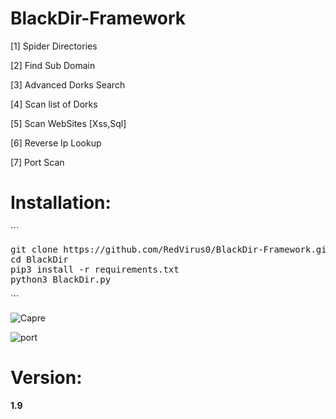 # BlackDir-Framework
 <p>[1] Spider Directories<br></p>
 <p>[2] Find Sub Domain<br></p>
  <p>[3] Advanced Dorks Search </p>
  <p>[4] Scan list of Dorks </p>
 <p>[5] Scan WebSites [Xss,Sql] </p>
 <p>[6] Reverse Ip Lookup </p>
 <p>[7] Port Scan </p>
<h1>Installation:</h1>
```
<pre>
git clone https://github.com/RedVirus0/BlackDir-Framework.git
cd BlackDir
pip3 install -r requirements.txt
python3 BlackDir.py
</pre>
```
 

![Capre](https://user-images.githubusercontent.com/46041727/79525630-0b24b600-806c-11ea-8110-9ef686d2e982.PNG)



![port](https://user-images.githubusercontent.com/46041727/79672176-5f4ca900-81d8-11ea-946e-6e8ace99b6d5.PNG)




# Version:
<b><p>1.9</p></b>
